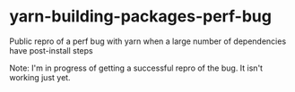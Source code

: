 # yarn-building-packages-perf-bug
Public repro of a perf bug with yarn when a large number of dependencies have post-install steps

Note: I'm in progress of getting a successful repro of the bug. It isn't working just yet.

